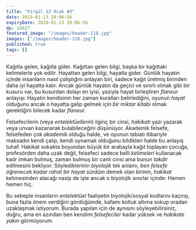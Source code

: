 ```yaml
---
title: "Virgül 13 Ocak #3"
date: 2019-01-13 20:06:56
expiryDate: 2020-01-13 20:06:56
dp: 14427
featured_image: "/images/header-118.jpg"
images: ["/images/header-118.jpg"]
published: true
tags: []
---
```





Kağıtla gelen, kağıtla gider. Kağıttan gelen bilgi, başka bir kağıttaki
kelimelerle yok edilir. Hayattan gelen bilgi, hayatla gider. Günlük hayatın
içinde insanların nasıl *çalıştığını* anlayan biri, sadece kağıt üretmiş
birinden daha *iyi* hayatta kalır. Ancak günlük hayatın da geçici ve sınırlı
olmak gibi bir kusuru var, bu kusurdan dolayı en iyisi, yazıyla hayat
birleştiren *flaneur* anlayışı: Hayatın kendisinin her zaman kuralları
belirlediğini, oyunun *hayat* olduğunu ancak o hayatta galip gelmek için *bir
miktar kitabi* olmak gerektiğini bilecek kadar *flaneur.*

Felsefecilerin (veya *entelektüellerin*) ilginç bir cinsi, *hakikati* yazı
yazarak veya unvan kazanarak bulabileceğini düşünüyor. Akademik felsefe,
felsefeden çok *akademik* olduğu halde, ve oyunun tabiatı itibariyle maksadın
kendi çalıp, kendi oynamak olduğunu bildikleri halde bu anlayış tuhaf. Hakikat
sokakta boyundan büyük bir arabayla kağıt toplayan çocuğa, profesörden daha uzak
değil, felsefeci sadece belli *kelimeleri* kullanacak kadr imkan bulmuş, zaman
bulmuş bir canlı cinsi ama bunun *takdir* edilmesini bekliyor: Söylediklerinin
*biyolojik* tek anlamı, *ben felsefe öğrenecek kadar rahat bir hayat sürdüm*
demek olan birinin, *hakikat* kelimesinden alacağı nasip de işte ancak o
biyolojik sınırlar içinde: Hemen hemen hiç.

Bu sebeple insanların *entelektüel* faaliyetin biyolojik/sosyal kodlarını
kaçırıp, buna fazla önem verdiğini gördüğümde, kafamı koltuk altıma sokup oradan
uzaklaşmak istiyorum. Burada yapılan için de aynısını söyleyebilirsiniz, doğru,
ama en azından ben kendimi *felsefeciler* kadar yüksek ve *hakikate yakın*
görmüyorum.


